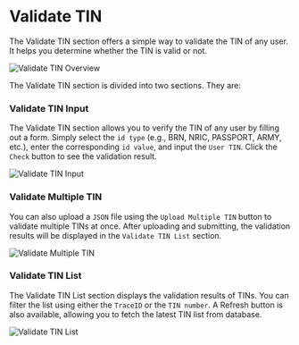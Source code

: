 # Validate TIN

The Validate TIN section offers a simple way to validate the TIN of any user. It helps you determine whether the TIN is valid or not.

![Validate TIN Overview](../_media/validateTin1.png)


The Validate TIN section is divided into two sections. They are: 


### Validate TIN Input

The Validate TIN section allows you to verify the TIN of any user by filling out a form. Simply select the `id type` (e.g., BRN, NRIC, PASSPORT, ARMY, etc.), enter the corresponding `id value`, and input the `User TIN`. Click the `Check` button to see the validation result.


![Validate TIN Input](../_media/validateTin2.png)


### Validate Multiple TIN

You can also upload a `JSON` file using the `Upload Multiple TIN` button to validate multiple TINs at once. After uploading and submitting, the validation results will be displayed in the `Validate TIN List` section.

![Validate Multiple TIN](../_media/validateTin3.png)


### Validate TIN List

The Validate TIN List section displays the validation results of TINs. You can filter the list using either the `TraceID` or the `TIN number`. A Refresh button is also available, allowing you to fetch the latest TIN list from database.

![Validate TIN List](../_media/validateTin4.png)